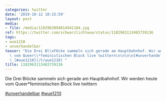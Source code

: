 ```yaml
---
categories: twitter
date: '2019-10-12 10:15:59'
layout: post
media:
- file: /media/1182963094814941184.jpg
ref: https://twitter.com/schwarzlichtwue/status/1182963113483739136
tags:
- wue1210
- unverhandelbar
teaser: "Die Drei Bl\xF6cke sammeln sich gerade am Hauptbahnhof. Wir werden heute\
  \ vom Queer\\*feministischen Block live twittern\n\n\n\n[#unverhandelbar](/t/unverhandelbar)\
  \ [#wue1210](/t/wue1210) "
title: 1182963113483739136
---
```

Die Drei Blöcke sammeln sich gerade am Hauptbahnhof. Wir werden heute vom Queer\*feministischen Block live twittern



[#unverhandelbar](/t/unverhandelbar) [#wue1210](/t/wue1210) 